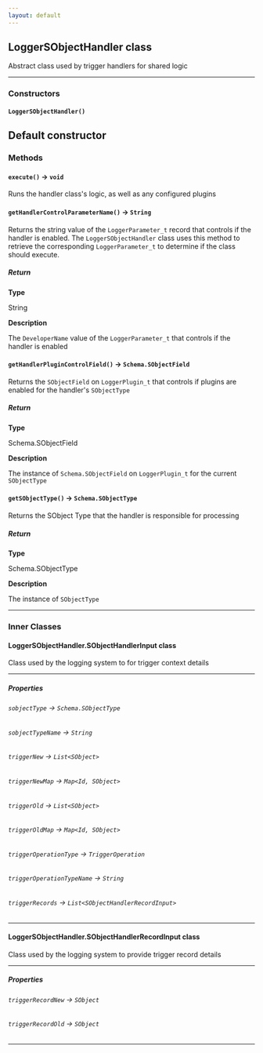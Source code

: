 ```yaml
---
layout: default
---
```


## LoggerSObjectHandler class

Abstract class used by trigger handlers for shared logic

---

### Constructors

#### `LoggerSObjectHandler()`

## Default constructor

### Methods

#### `execute()` → `void`

Runs the handler class&apos;s logic, as well as any configured plugins

#### `getHandlerControlParameterName()` → `String`

Returns the string value of the `LoggerParameter_t` record that controls if the handler is enabled. The `LoggerSObjectHandler` class uses this method to retrieve the corresponding `LoggerParameter_t` to determine if the class should execute.

##### Return

**Type**

String

**Description**

The `DeveloperName` value of the `LoggerParameter_t` that controls if the handler is enabled

#### `getHandlerPluginControlField()` → `Schema.SObjectField`

Returns the `SObjectField` on `LoggerPlugin_t` that controls if plugins are enabled for the handler&apos;s `SObjectType`

##### Return

**Type**

Schema.SObjectField

**Description**

The instance of `Schema.SObjectField` on `LoggerPlugin_t` for the current `SObjectType`

#### `getSObjectType()` → `Schema.SObjectType`

Returns the SObject Type that the handler is responsible for processing

##### Return

**Type**

Schema.SObjectType

**Description**

The instance of `SObjectType`

---

### Inner Classes

#### LoggerSObjectHandler.SObjectHandlerInput class

Class used by the logging system to for trigger context details

---

##### Properties

###### `sobjectType` → `Schema.SObjectType`

###### `sobjectTypeName` → `String`

###### `triggerNew` → `List<SObject>`

###### `triggerNewMap` → `Map<Id, SObject>`

###### `triggerOld` → `List<SObject>`

###### `triggerOldMap` → `Map<Id, SObject>`

###### `triggerOperationType` → `TriggerOperation`

###### `triggerOperationTypeName` → `String`

###### `triggerRecords` → `List<SObjectHandlerRecordInput>`

---

#### LoggerSObjectHandler.SObjectHandlerRecordInput class

Class used by the logging system to provide trigger record details

---

##### Properties

###### `triggerRecordNew` → `SObject`

###### `triggerRecordOld` → `SObject`

---
